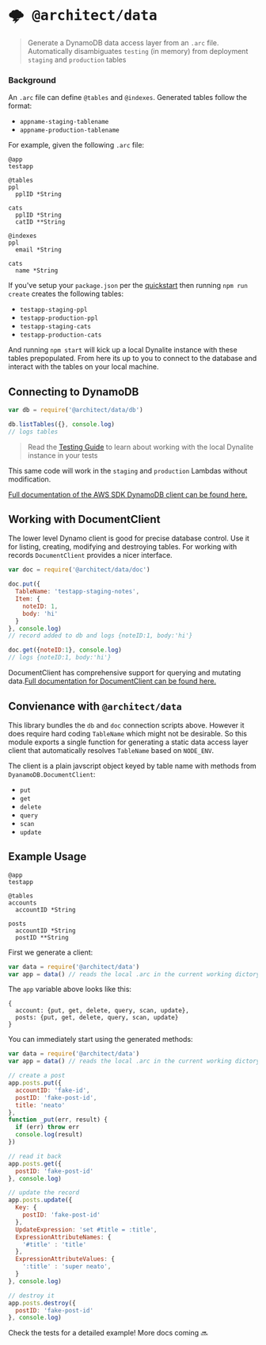 # <kbd>:cloud_with_lightning: @architect/data</kbd>

> Generate a DynamoDB data access layer from an `.arc` file. Automatically disambiguates `testing` (in memory) from deployment `staging` and `production` tables

### Background

An `.arc` file can define `@tables` and `@indexes`. Generated tables follow the format:

- `appname-staging-tablename`
- `appname-production-tablename`

For example, given the following `.arc` file:

```
@app
testapp

@tables
ppl
  pplID *String

cats
  pplID *String
  catID **String

@indexes
ppl
  email *String

cats
  name *String
```

If you've setup your `package.json` per the [quickstart](https://arc.codes/quickstart) then running `npm run create` creates the following tables:

- `testapp-staging-ppl`
- `testapp-production-ppl`
- `testapp-staging-cats`
- `testapp-production-cats`

And running `npm start` will kick up a local Dynalite instance with these tables prepopulated. From here its up to you to connect to the database and interact with the tables on your local machine.

## Connecting to DynamoDB

```javascript
var db = require('@architect/data/db')

db.listTables({}, console.log)
// logs tables
```

> Read the [Testing Guide](https://arc.codes/guides/offline) to learn about working with the local Dynalite instance in your tests

This same code will work in the `staging` and `production` Lambdas without modification.

[Full documentation of the AWS SDK DynamoDB client can be found here.](https://docs.aws.amazon.com/AWSJavaScriptSDK/latest/AWS/DynamoDB.html)

## Working with DocumentClient

The lower level Dynamo client is good for precise database control. Use it for listing, creating, modifying and destroying tables. For working with records `DocumentClient` provides a nicer interface.

```javascript
var doc = require('@architect/data/doc')

doc.put({
  TableName: 'testapp-staging-notes', 
  Item: {
    noteID: 1, 
    body: 'hi'
  }
}, console.log)
// record added to db and logs {noteID:1, body:'hi'}

doc.get({noteID:1}, console.log)
// logs {noteID:1, body:'hi'}
```
DocumentClient has comprehensive support for querying and mutating data.[Full documentation for DocumentClient can be found here.](https://docs.aws.amazon.com/AWSJavaScriptSDK/latest/AWS/DynamoDB/DocumentClient.html)

## Convienance with `@architect/data`

This library bundles the `db` and `doc` connection scripts above. However it does require hard coding `TableName` which might not be desirable. So this module exports a single function for generating a static data access layer client that automatically resolves `TableName` based on `NODE_ENV`.

The client is a plain javscript object keyed by table name with methods from `DyanamoDB.DocumentClient`:

  - `put`
  - `get`
  - `delete`
  - `query`
  - `scan`
  - `update`

## Example Usage

```
@app
testapp

@tables
accounts
  accountID *String

posts
  accountID *String
  postID **String
```

First we generate a client:

```javascript
var data = require('@architect/data')
var app = data() // reads the local .arc in the current working dictory
```
The `app` variable above looks like this:

```
{
  account: {put, get, delete, query, scan, update},
  posts: {put, get, delete, query, scan, update}
}
```

You can immediately start using the generated methods:

```javascript
var data = require('@architect/data')
var app = data() // reads the local .arc in the current working dictory

// create a post
app.posts.put({
  accountID: 'fake-id',
  postID: 'fake-post-id',
  title: 'neato'
}, 
function _put(err, result) {
  if (err) throw err
  console.log(result)
})

// read it back
app.posts.get({
  postID: 'fake-post-id'
}, console.log)

// update the record
app.posts.update({
  Key: { 
    postID: 'fake-post-id' 
  },
  UpdateExpression: 'set #title = :title', 
  ExpressionAttributeNames: {
    '#title' : 'title'
  },
  ExpressionAttributeValues: {
    ':title' : 'super neato',
  }
}, console.log)

// destroy it
app.posts.destroy({
  postID: 'fake-post-id'
}, console.log)

```

Check the tests for a detailed example! More docs coming :soon:
